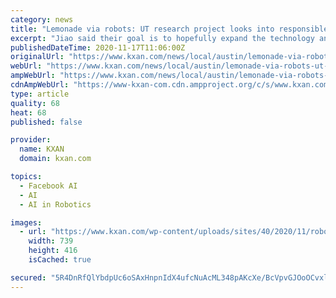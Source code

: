 ```yaml
---
category: news
title: "Lemonade via robots: UT research project looks into responsible artificial intelligence"
excerpt: "Jiao said their goal is to hopefully expand the technology and have service robots roaming the city in the next couple of years."
publishedDateTime: 2020-11-17T11:06:00Z
originalUrl: "https://www.kxan.com/news/local/austin/lemonade-via-robots-ut-research-project-looks-into-responsible-artificial-intelligence/"
webUrl: "https://www.kxan.com/news/local/austin/lemonade-via-robots-ut-research-project-looks-into-responsible-artificial-intelligence/"
ampWebUrl: "https://www.kxan.com/news/local/austin/lemonade-via-robots-ut-research-project-looks-into-responsible-artificial-intelligence/amp/"
cdnAmpWebUrl: "https://www-kxan-com.cdn.ampproject.org/c/s/www.kxan.com/news/local/austin/lemonade-via-robots-ut-research-project-looks-into-responsible-artificial-intelligence/amp/"
type: article
quality: 68
heat: 68
published: false

provider:
  name: KXAN
  domain: kxan.com

topics:
  - Facebook AI
  - AI
  - AI in Robotics

images:
  - url: "https://www.kxan.com/wp-content/uploads/sites/40/2020/11/robot.jpg?w=1280"
    width: 739
    height: 416
    isCached: true

secured: "5R4DnRfQlYbdpUc6oSAxHnpnIdX4ufcNuAcML348pAKcXe/BcVpvGJOoOCvxlvN7zFy/SdBWkm3usNYDQQB1t3hyj9zIhC+N0oZ1acJOCH31vt0NhqV6Jqw9/wCk6RGxKP7Qydo+0A6Y8EsbjFstUZRdQJTX1fQNtf6IdCiVu5qcMILs62Hcpqpp4XzoOtbA5FnsmZ+Gs3FJ/b+/OEF1fl7EVXiglichXVXxsDsXZMpMKKvB9dnzEktkeaiB3DGnPWtQlZ3Ys7H90CzHQKQmOySet61mtIrY4FLveVoJ9mbl6uWsDniabfrQxqZRBNjkkYlcv0yAfpYvju23xlPYHZjIX+yZcTv5+mWwfw91Kus=;Xs51ioQZlDF+B9XPZFfSUw=="
---
```


